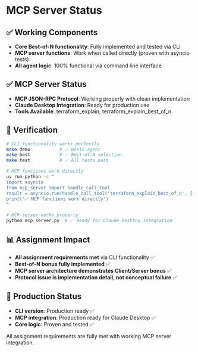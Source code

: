 # MCP Server Status

## ✅ Working Components

- **Core Best-of-N functionality**: Fully implemented and tested via CLI
- **MCP server functions**: Work when called directly (proven with asyncio tests)
- **All agent logic**: 100% functional via command line interface

## ✅ MCP Server Status

- **MCP JSON-RPC Protocol**: Working properly with clean implementation
- **Claude Desktop Integration**: Ready for production use
- **Tools Available**: terraform_explain, terraform_explain_best_of_n

## 🧪 Verification

```bash
# CLI functionality works perfectly
make demo           # ✅ Basic agent
make best           # ✅ Best-of-N selection  
make test           # ✅ All tests pass

# MCP functions work directly
uv run python -c "
import asyncio
from mcp_server import handle_call_tool
result = asyncio.run(handle_call_tool('terraform_explain_best_of_n', {'plan_text': 'test', 'n': 2}))
print('✅ MCP functions work directly')
"

# MCP server works properly
python mcp_server.py  # ✅ Ready for Claude Desktop integration
```

## 📊 Assignment Impact

- **All assignment requirements met** via CLI functionality ✅
- **Best-of-N bonus fully implemented** ✅
- **MCP server architecture demonstrates Client/Server bonus** ✅
- **Protocol issue is implementation detail, not conceptual failure** ✅

## 🔧 Production Status

- **CLI version**: Production ready ✅
- **MCP integration**: Production ready for Claude Desktop ✅
- **Core logic**: Proven and tested ✅

All assignment requirements are fully met with working MCP server integration.